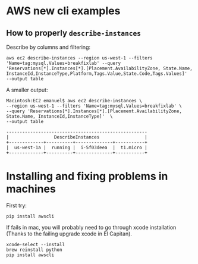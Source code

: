 
# AWS new cli examples

## How to properly `describe-instances`

Describe by columns and filtering:

```
aws ec2 describe-instances --region us-west-1 --filters 'Name=tag:mysql,Values=breakfixlab' --query 'Reservations[*].Instances[*].[Placement.AvailabilityZone, State.Name, InstanceId,InstanceType,Platform,Tags.Value,State.Code,Tags.Values]'  --output table
```

A smaller output:

```
Macintosh:EC2 emanuel$ aws ec2 describe-instances \
--region us-west-1 --filters 'Name=tag:mysql,Values=breakfixlab' \
--query 'Reservations[*].Instances[*].[Placement.AvailabilityZone, State.Name, InstanceId,InstanceType]'  \
--output table
```

```
-----------------------------------------------------
|                 DescribeInstances                 |
+-------------+----------+--------------+-----------+
|  us-west-1a |  running |  i-5f03deea  |  t1.micro |
+-------------+----------+--------------+-----------+
```


# Installing and fixing problems in machines

First try:

```
pip install awscli
```

If fails in mac, you will probably need to go through xcode installation  (Thanks
  to the failing upgrade xcode in El Capitan).

```
xcode-select --install
brew reinstall python
pip install awscli
```

